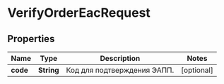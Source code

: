 

# VerifyOrderEacRequest

## Properties

Name | Type | Description | Notes
------------ | ------------- | ------------- | -------------
**code** | **String** | Код для подтверждения ЭАПП. |  [optional]




